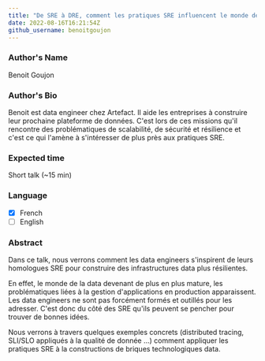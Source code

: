 ```yaml
---
title: "De SRE à DRE, comment les pratiques SRE influencent le monde de la data"
date: 2022-08-16T16:21:54Z
github_username: benoitgoujon
---
```

### Author's Name

Benoit Goujon

### Author's Bio

Benoit est data engineer chez Artefact. Il aide les entreprises à construire leur prochaine plateforme de données. C'est lors de ces missions qu'il rencontre des problématiques de scalabilité, de sécurité et résilience et c'est ce qui l'amène à s'intéresser de plus près aux pratiques SRE.

### Expected time

Short talk (~15 min)

### Language

- [X] French
- [ ] English

### Abstract

Dans ce talk, nous verrons comment les data engineers s'inspirent de leurs homologues SRE pour construire des infrastructures data plus résilientes.

En effet, le monde de la data devenant de plus en plus mature, les problématiques liées à la gestion d'applications en production apparaissent. Les data engineers ne sont pas forcément formés et outillés pour les adresser. C'est donc du côté des SRE qu'ils peuvent se pencher pour trouver de bonnes idées.

Nous verrons à travers quelques exemples concrets (distributed tracing, SLI/SLO appliqués à la qualité de donnée ...) comment appliquer les pratiques SRE à la constructions de briques technologiques data.

